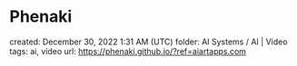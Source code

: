 # Phenaki

created: December 30, 2022 1:31 AM (UTC)
folder: AI Systems / AI | Video
tags: ai, video
url: https://phenaki.github.io/?ref=aiartapps.com